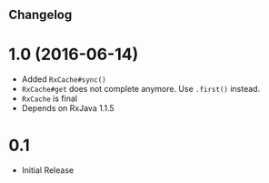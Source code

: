 Changelog
---------

1.0 (2016-06-14)
================

- Added `RxCache#sync()`
- `RxCache#get` does not complete anymore. Use `.first()` instead.
- `RxCache` is final
- Depends on RxJava 1.1.5


0.1
===

- Initial Release
